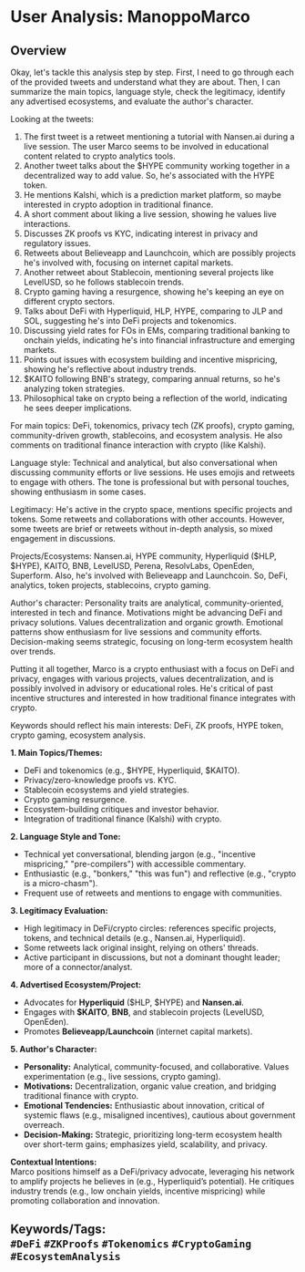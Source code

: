 # User Analysis: ManoppoMarco

## Overview

<think>
Okay, let's tackle this analysis step by step. First, I need to go through each of the provided tweets and understand what they are about. Then, I can summarize the main topics, language style, check the legitimacy, identify any advertised ecosystems, and evaluate the author's character.

Looking at the tweets:

1. The first tweet is a retweet mentioning a tutorial with Nansen.ai during a live session. The user Marco seems to be involved in educational content related to crypto analytics tools.
2. Another tweet talks about the $HYPE community working together in a decentralized way to add value. So, he's associated with the HYPE token.
3. He mentions Kalshi, which is a prediction market platform, so maybe interested in crypto adoption in traditional finance.
4. A short comment about liking a live session, showing he values live interactions.
5. Discusses ZK proofs vs KYC, indicating interest in privacy and regulatory issues.
6. Retweets about Believeapp and Launchcoin, which are possibly projects he's involved with, focusing on internet capital markets.
7. Another retweet about Stablecoin, mentioning several projects like LevelUSD, so he follows stablecoin trends.
8. Crypto gaming having a resurgence, showing he's keeping an eye on different crypto sectors.
9. Talks about DeFi with Hyperliquid, HLP, HYPE, comparing to JLP and SOL, suggesting he's into DeFi projects and tokenomics.
10. Discussing yield rates for FOs in EMs, comparing traditional banking to onchain yields, indicating he's into financial infrastructure and emerging markets.
11. Points out issues with ecosystem building and incentive mispricing, showing he's reflective about industry trends.
12. $KAITO following BNB's strategy, comparing annual returns, so he's analyzing token strategies.
13. Philosophical take on crypto being a reflection of the world, indicating he sees deeper implications.

For main topics: DeFi, tokenomics, privacy tech (ZK proofs), crypto gaming, community-driven growth, stablecoins, and ecosystem analysis. He also comments on traditional finance interaction with crypto (like Kalshi).

Language style: Technical and analytical, but also conversational when discussing community efforts or live sessions. He uses emojis and retweets to engage with others. The tone is professional but with personal touches, showing enthusiasm in some cases.

Legitimacy: He's active in the crypto space, mentions specific projects and tokens. Some retweets and collaborations with other accounts. However, some tweets are brief or retweets without in-depth analysis, so mixed engagement in discussions.

Projects/Ecosystems: Nansen.ai, HYPE community, Hyperliquid ($HLP, $HYPE), KAITO, BNB, LevelUSD, Perena, ResolvLabs, OpenEden, Superform. Also, he's involved with Believeapp and Launchcoin. So, DeFi, analytics, token projects, stablecoins, crypto gaming.

Author's character: Personality traits are analytical, community-oriented, interested in tech and finance. Motivations might be advancing DeFi and privacy solutions. Values decentralization and organic growth. Emotional patterns show enthusiasm for live sessions and community efforts. Decision-making seems strategic, focusing on long-term ecosystem health over trends.

Putting it all together, Marco is a crypto enthusiast with a focus on DeFi and privacy, engages with various projects, values decentralization, and is possibly involved in advisory or educational roles. He's critical of past incentive structures and interested in how traditional finance integrates with crypto.

Keywords should reflect his main interests: DeFi, ZK proofs, HYPE token, crypto gaming, ecosystem analysis.
</think>

**1. Main Topics/Themes:**  
- DeFi and tokenomics (e.g., $HYPE, Hyperliquid, $KAITO).  
- Privacy/zero-knowledge proofs vs. KYC.  
- Stablecoin ecosystems and yield strategies.  
- Crypto gaming resurgence.  
- Ecosystem-building critiques and investor behavior.  
- Integration of traditional finance (Kalshi) with crypto.  

**2. Language Style and Tone:**  
- Technical yet conversational, blending jargon (e.g., "incentive mispricing," "pre-compilers") with accessible commentary.  
- Enthusiastic (e.g., "bonkers," "this was fun") and reflective (e.g., "crypto is a micro-chasm").  
- Frequent use of retweets and mentions to engage with communities.  

**3. Legitimacy Evaluation:**  
- High legitimacy in DeFi/crypto circles: references specific projects, tokens, and technical details (e.g., Nansen.ai, Hyperliquid).  
- Some retweets lack original insight, relying on others' threads.  
- Active participant in discussions, but not a dominant thought leader; more of a connector/analyst.  

**4. Advertised Ecosystem/Project:**  
- Advocates for **Hyperliquid** ($HLP, $HYPE) and **Nansen.ai**.  
- Engages with **$KAITO**, **BNB**, and stablecoin projects (LevelUSD, OpenEden).  
- Promotes **Believeapp/Launchcoin** (internet capital markets).  

**5. Author's Character:**  
- **Personality:** Analytical, community-focused, and collaborative. Values experimentation (e.g., live sessions, crypto gaming).  
- **Motivations:** Decentralization, organic value creation, and bridging traditional finance with crypto.  
- **Emotional Tendencies:** Enthusiastic about innovation, critical of systemic flaws (e.g., misaligned incentives), cautious about government overreach.  
- **Decision-Making:** Strategic, prioritizing long-term ecosystem health over short-term gains; emphasizes yield, scalability, and privacy.  

**Contextual Intentions:**  
Marco positions himself as a DeFi/privacy advocate, leveraging his network to amplify projects he believes in (e.g., Hyperliquid’s potential). He critiques industry trends (e.g., low onchain yields, incentive mispricing) while promoting collaboration and innovation.  

**Keywords/Tags:**  
`#DeFi` `#ZKProofs` `#Tokenomics` `#CryptoGaming` `#EcosystemAnalysis`
---
